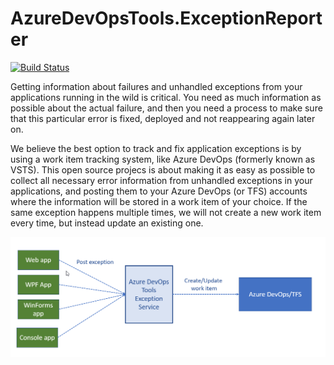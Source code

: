 # AzureDevOpsTools.ExceptionReporter

[![Build Status](https://dev.azure.com/WhateverYouSay/AzureDevOpsTools/_apis/build/status/ExceptionReporter)](https://dev.azure.com/WhateverYouSay/AzureDevOpsTools/_build/latest?definitionId=1)

Getting information about failures and unhandled exceptions from your applications running in the wild is critical. You need as much information as possible about the actual failure, and then you need a process to make sure that this particular error is fixed, deployed and not reappearing again later on.

We believe the best option to track and fix application exceptions is by using a work item tracking system, like Azure DevOps (formerly known as VSTS). This open source projecs is about making it as easy as possible to collect all necessary error information from unhandled exceptions in your applications, and posting them to your Azure DevOps (or TFS) accounts where the information will be stored in a work item of your choice. If the same exception happens multiple times, we will not create a new work item every time, but instead update an existing one. 

![Kiku](images/exceptionreporter.png)
